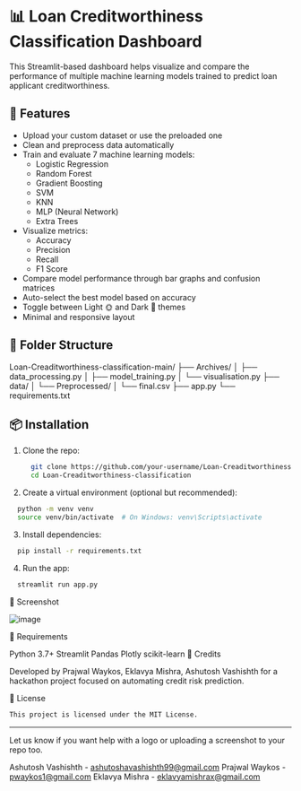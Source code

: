 # 📊 Loan Creditworthiness Classification Dashboard

This Streamlit-based dashboard helps visualize and compare the performance of multiple machine learning models trained to predict loan applicant creditworthiness.

## 🚀 Features

- Upload your custom dataset or use the preloaded one
- Clean and preprocess data automatically
- Train and evaluate 7 machine learning models:
  - Logistic Regression
  - Random Forest
  - Gradient Boosting
  - SVM
  - KNN
  - MLP (Neural Network)
  - Extra Trees
- Visualize metrics:
  - Accuracy
  - Precision
  - Recall
  - F1 Score
- Compare model performance through bar graphs and confusion matrices
- Auto-select the best model based on accuracy
- Toggle between Light 🌞 and Dark 🌙 themes
- Minimal and responsive layout

## 📁 Folder Structure

Loan-Creaditworthiness-classification-main/ ├── Archives/ │ ├── data_processing.py │ ├── model_training.py │ └── visualisation.py ├── data/ │ └── Preprocessed/ │ └── final.csv ├── app.py └── requirements.txt


## 📦 Installation

1. Clone the repo:
   ```bash
     git clone https://github.com/your-username/Loan-Creaditworthiness-classification.git
     cd Loan-Creaditworthiness-classification
   
2. Create a virtual environment (optional but recommended):
  ```bash
    python -m venv venv
    source venv/bin/activate  # On Windows: venv\Scripts\activate
  ```

3. Install dependencies:
  ``` bash
    pip install -r requirements.txt
  ```
4. Run the app:
  ``` bash
    streamlit run app.py
  ```

📸 Screenshot

![image](https://github.com/user-attachments/assets/d4e28b0b-613c-42ca-9c72-6f141aeacd21)


📌 Requirements

Python 3.7+
Streamlit
Pandas
Plotly
scikit-learn
🙌 Credits

Developed by Prajwal Waykos, Eklavya Mishra, Ashutosh Vashishth for a hackathon project focused on automating credit risk prediction.

📃 License

  ```bash
This project is licensed under the MIT License.
  ```


---

Let us know if you want help with a logo or uploading a screenshot to your repo too.


Ashutosh Vashishth - ashutoshavashishth99@gmail.com 
Prajwal Waykos - pwaykos1@gmail.com
Eklavya Mishra - eklavyamishrax@gmail.com 


